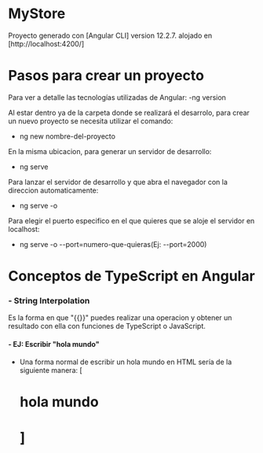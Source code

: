 # MyStore

Proyecto generado con [Angular CLI] version 12.2.7. alojado en [http://localhost:4200/]


# Pasos para crear un proyecto
Para ver a detalle las tecnologías utilizadas de Angular:
-ng version

Al estar dentro ya de la carpeta donde se realizará el desarrolo, para crear un nuevo proyecto se necesita utilizar el comando:    
- ng new nombre-del-proyecto

En la misma ubicacion, para generar un servidor de desarrollo:
- ng serve

Para lanzar el servidor de desarrollo y que abra el navegador con la direccion automaticamente:
- ng serve -o

Para elegir el puerto especifico en el que quieres que se aloje el servidor en localhost:
- ng serve -o --port=numero-que-quieras(Ej: --port=2000)


# Conceptos de TypeScript en Angular

### - String Interpolation
Es la forma en que "{{}}" puedes realizar una operacion y obtener un resultado con ella con funciones de TypeScript o JavaScript.

#### - EJ: Escribir "hola mundo"
- Una forma normal de escribir un hola mundo en HTML sería de la siguiente manera:
    [<h1>hola mundo<h1>]
